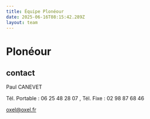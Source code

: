 ```yaml
---
title: Équipe Plonéour 
date: 2025-06-16T08:15:42.289Z
layout: team
---
```


# Plonéour 



## contact 

Paul CANEVET

Tél. Portable : 06 25 48 28 07 , Tél. Fixe : 02 98 87 68 46

oxel@oxel.fr

